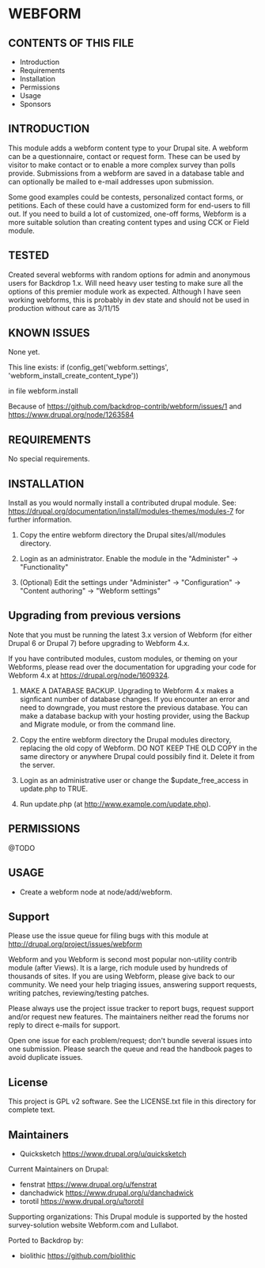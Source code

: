 WEBFORM
===========

CONTENTS OF THIS FILE
---------------------

 - Introduction
 - Requirements
 - Installation
 - Permissions
 - Usage
 - Sponsors

INTRODUCTION
------------

This module adds a webform content type to your Drupal site.
A webform can be a questionnaire, contact or request form. These can be used
by visitor to make contact or to enable a more complex survey than polls
provide. Submissions from a webform are saved in a database table and
can optionally be mailed to e-mail addresses upon submission.

Some good examples could be contests, personalized contact forms, or petitions. Each of these could have a customized form for end-users to fill out. If you need to build a lot of customized, one-off forms, Webform is a more suitable solution than creating content types and using CCK or Field module.


TESTED
-----

Created several webforms with random options for admin and anonymous users for Backdrop 1.x.  Will need heavy user testing to make sure all the options of this premier module work as expected.
Although I have seen working webforms, this is probably in dev state and should not be used in production without care as 3/11/15

KNOWN ISSUES
---------------------

None yet.

This line exists:
if (config_get('webform.settings', 'webform_install_create_content_type'))

in file webform.install

Because of https://github.com/backdrop-contrib/webform/issues/1
and
https://www.drupal.org/node/1263584


REQUIREMENTS
------------

No special requirements.

INSTALLATION
------------

 Install as you would normally install a contributed drupal module. See:
   https://drupal.org/documentation/install/modules-themes/modules-7
   for further information.

1. Copy the entire webform directory the Drupal sites/all/modules directory.

2. Login as an administrator. Enable the module in the "Administer" -> "Functionality"

3. (Optional) Edit the settings under "Administer" -> "Configuration" ->
   "Content authoring" -> "Webform settings"


Upgrading from previous versions
--------------------------------
Note that you must be running the latest 3.x version of Webform (for either
Drupal 6 or Drupal 7) before upgrading to Webform 4.x.

If you have contributed modules, custom modules, or theming on your Webforms,
please read over the documentation for upgrading your code for Webform 4.x at
https://drupal.org/node/1609324.

1. MAKE A DATABASE BACKUP. Upgrading to Webform 4.x makes a signficant number of
   database changes. If you encounter an error and need to downgrade, you must
   restore the previous database. You can make a database backup with your
   hosting provider, using the Backup and Migrate module, or from the command
   line.

2. Copy the entire webform directory the Drupal modules directory, replacing the
   old copy of Webform. DO NOT KEEP THE OLD COPY in the same directory or
   anywhere Drupal could possibily find it. Delete it from the server.

3. Login as an administrative user or change the $update_free_access in
   update.php to TRUE.

4. Run update.php (at http://www.example.com/update.php).


PERMISSIONS
------------
@TODO

USAGE
-----

* Create a webform node at node/add/webform.

Support
-------
Please use the issue queue for filing bugs with this module at
http://drupal.org/project/issues/webform

Webform and you
Webform is second most popular non-utility contrib module (after Views). It is a large, rich module used by hundreds of thousands of sites. If you are using Webform, please give back to our community. We need your help triaging issues, answering support requests, writing patches, reviewing/testing patches.

Please always use the project issue tracker to report bugs, request support and/or request new features. The maintainers neither read the forums nor reply to direct e-mails for support.

Open one issue for each problem/request; don't bundle several issues into one submission. Please search the queue and read the handbook pages to avoid duplicate issues.

License
-------

This project is GPL v2 software. See the LICENSE.txt file in this directory for
complete text.

Maintainers
-----------

- Quicksketch
<https://www.drupal.org/u/quicksketch>

Current Maintainers on Drupal:

- fenstrat <https://www.drupal.org/u/fenstrat>
- danchadwick <https://www.drupal.org/u/danchadwick>
- torotil <https://www.drupal.org/u/torotil>

Supporting organizations:
This Drupal module is supported by the hosted survey-solution website Webform.com and Lullabot.

Ported to Backdrop by:
 - biolithic <https://github.com/biolithic>
